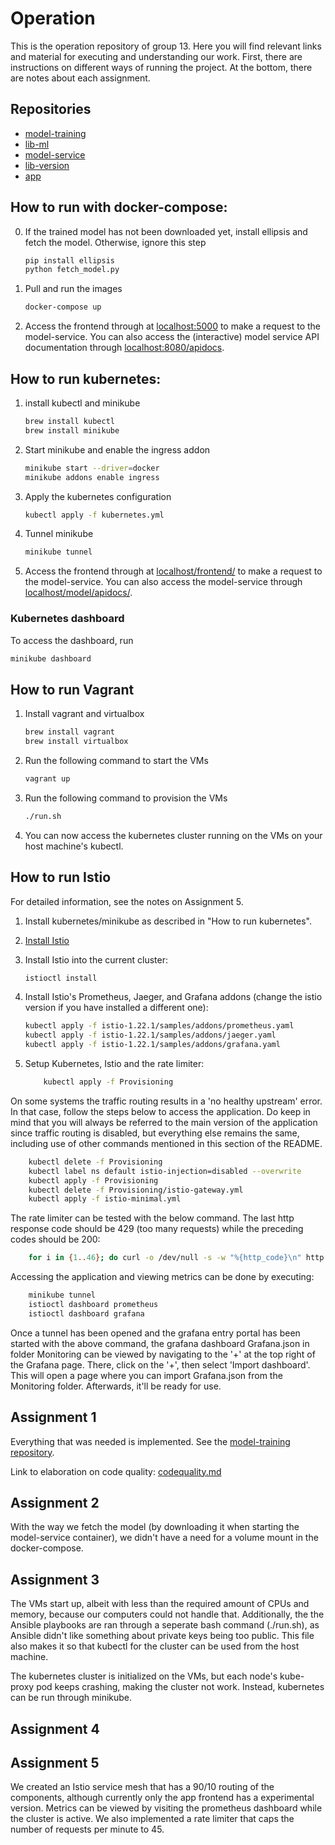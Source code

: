 # Operation
This is the operation repository of group 13. Here you will find relevant links and material for executing and understanding our work. First, there are instructions on different ways of running the project. At the bottom, there are notes about each assignment.

## Repositories
- [model-training](https://github.com/Release-Engineering-Group-13/model-training)
- [lib-ml](https://github.com/Release-Engineering-Group-13/lib-ml)
- [model-service](https://github.com/Release-Engineering-Group-13/model-service)
- [lib-version](https://github.com/Release-Engineering-Group-13/lib-version)
- [app](https://github.com/Release-Engineering-Group-13/app)

## How to run with docker-compose:
0. If the trained model has not been downloaded yet, install ellipsis and fetch the model. Otherwise, ignore this step
    ```bash
    pip install ellipsis
    python fetch_model.py
    ```
1. Pull and run the images 
     ```bash
    docker-compose up
    ```
2. Access the frontend through at [localhost:5000](http://localhost:5000) to make a request to the model-service. You can also access the (interactive) model service API documentation through [localhost:8080/apidocs](http://localhost:8080/apidocs).

## How to run kubernetes:
1. install kubectl and minikube
    ```bash
    brew install kubectl
    brew install minikube
    ```
2. Start minikube and enable the ingress addon
    ```bash
    minikube start --driver=docker
    minikube addons enable ingress
    ```
3. Apply the kubernetes configuration
    ```bash
    kubectl apply -f kubernetes.yml
    ```
4. Tunnel minikube
    ```bash
    minikube tunnel
    ```
5. Access the frontend through at [localhost/frontend/](http://localhost/frontend/) to make a request to the model-service. You can also access the model-service through [localhost/model/apidocs/](http://localhost/model/apidocs/).

### Kubernetes dashboard
To access the dashboard, run
```bash
minikube dashboard
```

## How to run Vagrant
1. Install vagrant and virtualbox
    ```bash
    brew install vagrant
    brew install virtualbox
    ```
2. Run the following command to start the VMs
    ```bash
    vagrant up
    ```
3. Run the following command to provision the VMs
    ```bash
    ./run.sh
    ```
4. You can now access the kubernetes cluster running on the VMs on your host machine's kubectl.


## How to run Istio
For detailed information, see the notes on Assignment 5.
1. Install kubernetes/minikube as described in "How to run kubernetes". 

2. [Install Istio](https://istio.io/latest/docs/setup/getting-started/#download)

3. Install Istio into the current cluster:
    ```bash
    istioctl install
    ```

4. Install Istio's Prometheus, Jaeger, and Grafana addons (change the istio version if you have installed a different one):
    ```bash
    kubectl apply -f istio-1.22.1/samples/addons/prometheus.yaml
    kubectl apply -f istio-1.22.1/samples/addons/jaeger.yaml
    kubectl apply -f istio-1.22.1/samples/addons/grafana.yaml
    ```

5. Setup Kubernetes, Istio and the rate limiter:
    ```bash
        kubectl apply -f Provisioning
    ```  

On some systems the traffic routing results in a 'no healthy upstream' error. In that case, follow the steps below to access the application. Do keep in mind that you will always be referred to the main version of the application since traffic routing is disabled, but everything else remains the same, including use of other commands mentioned in this section of the README.  
```bash
    kubectl delete -f Provisioning
    kubectl label ns default istio-injection=disabled --overwrite 
    kubectl apply -f Provisioning
    kubectl delete -f Provisioning/istio-gateway.yml
    kubectl apply -f istio-minimal.yml
```  

The rate limiter can be tested with the below command. The last http response code should be 429 (too many requests) while the preceding codes should be 200:
```bash
    for i in {1..46}; do curl -o /dev/null -s -w "%{http_code}\n" http://localhost; done
```  

Accessing the application and viewing metrics can be done by executing:
```bash
    minikube tunnel
    istioctl dashboard prometheus
    istioctl dashboard grafana
```  

Once a tunnel has been opened and the grafana entry portal has been started with the above command, the grafana dashboard Grafana.json in folder Monitoring can be viewed by navigating to the '+' at the top right of the Grafana page. There, click on the '+', then select 'Import dashboard'. This will open a page where you can import Grafana.json from the Monitoring folder. Afterwards, it'll be ready for use.


## Assignment 1
Everything that was needed is implemented. See the [model-training repository](https://github.com/Release-Engineering-Group-13/model-training).

Link to elaboration on code quality: [codequality.md](Assignment%201/codequality.md) 

## Assignment 2
With the way we fetch the model (by downloading it when starting the model-service container), we didn't have a need for a volume mount in the docker-compose.

## Assignment 3
The VMs start up, albeit with less than the required amount of CPUs and memory, because our computers could not handle that. Additionally, the the Ansible playbooks are ran through a seperate bash command (./run.sh), as Ansible didn't like something about private keys being too public. This file also makes it so that kubectl for the cluster can be used from the host machine.

The kubernetes cluster is initialized on the VMs, but each node's kube-proxy pod keeps crashing, making the cluster not work. Instead, kubernetes can be run through minikube.

## Assignment 4

## Assignment 5
We created an Istio service mesh that has a 90/10 routing of the components, although currently only the app frontend has a experimental version. Metrics can be viewed by visiting the prometheus dashboard while the cluster is active. We also implemented a rate limiter that caps the number of requests per minute to 45. 
